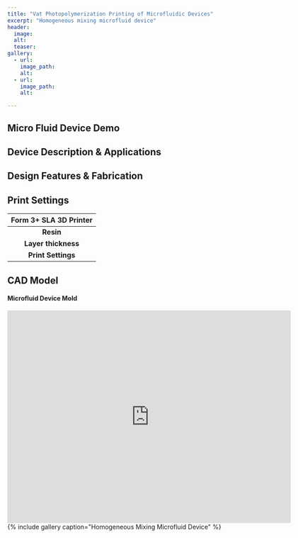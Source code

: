 ```yaml
---
title: "Vat Photopolymerization Printing of Microfluidic Devices"
excerpt: "Homogeneous mixing microfluid device"
header:
  image: 
  alt: 
  teaser: 
gallery:
  - url: 
    image_path: 
    alt: 
  - url: 
    image_path: 
    alt: 

---
```

## Micro Fluid Device Demo

## Device Description & Applications

## Design Features & Fabrication

## Print Settings

| Form 3+ SLA 3D Printer |
| :---: |
| **Resin** | Black V4 |
| **Layer thickness** | 0.025 mm (high resolution) |
| **Print Settings** | Default |

## CAD Model
#### Microfluid Device Mold
<iframe src="https://vanderbilt643.autodesk360.com/shares/public/SH35dfcQT936092f0e436ef03eacbd3864ff?mode=embed" width="640" height="480" allowfullscreen="true" webkitallowfullscreen="true" mozallowfullscreen="true"  frameborder="0"></iframe>
{% include gallery caption="Homogeneous Mixing Microfluid Device" %}
